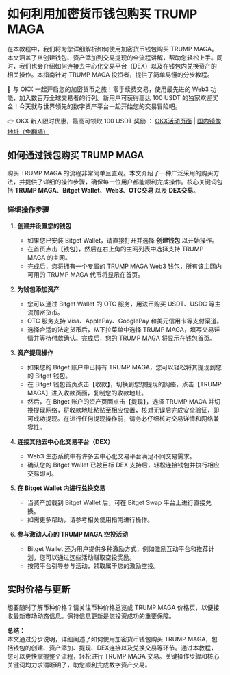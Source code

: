 # 如何利用加密货币钱包购买 TRUMP MAGA

在本教程中，我们将为您详细解析如何使用加密货币钱包购买 TRUMP MAGA。本文涵盖了从创建钱包、资产添加到交易提现的全流程讲解，帮助您轻松上手。同时，我们也会介绍如何连接去中心化交易平台（DEX）以及在钱包内兑换资产的相关操作。本指南针对 TRUMP MAGA 投资者，提供了简单易懂的分步教程。

🚀 与 OKX 一起开启您的加密货币之旅！零手续费交易，使用最先进的 Web3 功能，加入数百万全球交易者的行列。新用户可获得高达 100 USDT 的独家欢迎奖金！今天就与世界领先的数字资产平台一起开始您的交易冒险吧。

👉 OKX 新人限时优惠，最高可领取 100 USDT 奖励 ： [OKX活动页面](https://bit.ly/OKXe) | [国内镜像地址（免翻墙）](https://bit.ly/okX)

## 如何通过钱包购买 TRUMP MAGA

购买 TRUMP MAGA 的流程非常简单且直观。本文介绍了一种广泛采用的购买方法，并提供了详细的操作步骤，确保每一位用户都能顺利完成操作。核心关键词包括 **TRUMP MAGA**、**Bitget Wallet**、**Web3**、**OTC交易** 以及 **DEX交易**。

### 详细操作步骤

1. **创建并设置您的钱包**  
   - 如果您已安装 Bitget Wallet，请直接打开并选择 **创建钱包** 以开始操作。  
   - 在首页点击【钱包】，然后在右上角的主网列表中选择支持 TRUMP MAGA 的主网。  
   - 完成后，您将拥有一个专属的 TRUMP MAGA Web3 钱包，所有该主网内可用的 TRUMP MAGA 代币将显示在首页。

2. **为钱包添加资产**  
   - 您可以通过 Bitget Wallet 的 OTC 服务，用法币购买 USDT、USDC 等主流加密货币。  
   - OTC 服务支持 Visa、ApplePay、GooglePay 和美元信用卡等支付渠道。  
   - 选择合适的法定货币后，从下拉菜单中选择 TRUMP MAGA，填写交易详情并等待付款确认。完成后，您的 TRUMP MAGA 将显示在钱包首页。

3. **资产提现操作**  
   - 如果您的 Bitget 账户中已持有 TRUMP MAGA，您可以轻松将其提现到您的 Bitget 钱包。  
   - 在 Bitget 钱包首页点击【收款】，切换到您想提现的网络，点击【TRUMP MAGA】进入收款页面，复制您的收款地址。  
   - 然后，在 Bitget 账户的资产页面点击【提现】，选择 TRUMP MAGA 并切换提现网络，将收款地址粘贴至相应位置，核对无误后完成安全验证，即可成功提现。在进行任何提现操作前，请务必仔细核对交易详情和网络兼容性。

4. **连接其他去中心化交易平台（DEX）**  
   - Web3 生态系统中有许多去中心化交易平台满足不同交易需求。  
   - 确认您的 Bitget Wallet 已被目标 DEX 支持后，轻松连接钱包并执行相应交易即可。

5. **在 Bitget Wallet 内进行兑换交易**  
   - 当资产加载到 Bitget Wallet 后，可在 Bitget Swap 平台上进行直接兑换。  
   - 如需更多帮助，请参考相关使用指南进行操作。

6. **参与激动人心的 TRUMP MAGA 空投活动**  
   - Bitget Wallet 还为用户提供多种激励方式，例如激励互动平台和推荐计划，您可以通过这些活动赚取空投奖励。  
   - 按照平台引导参与活动，领取属于您的激励空投。

## 实时价格与更新

想要随时了解币种价格？请关注币种价格总览或 TRUMP MAGA 价格页，以便接收最新市场动态信息。保持信息更新是您投资成功的重要保障。

**总结：**  
本文通过分步说明，详细阐述了如何使用加密货币钱包购买 TRUMP MAGA，包括钱包的创建、资产添加、提现、DEX连接以及兑换交易等环节。通过本教程，您可以更快掌握整个流程，轻松进行 TRUMP MAGA 交易。关键操作步骤和核心关键词均力求清晰明了，助您顺利完成数字资产交易。